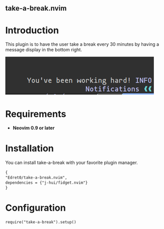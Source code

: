 ## take-a-break.nvim

# Introduction 

This plugin is to have the user take a break every 30 minutes by having 
a message display in the bottom right. 

![image of the plugin](./images/Screenshot_2024-01-10_183501.png)

# Requirements

- **Neovim 0.9 or later**

# Installation 

You can install take-a-break with your favorite plugin manager. 

    
    {
    "Edret0/take-a-break.nvim",
    dependencies = {"j-hui/fidget.nvim"}
    }
    

# Configuration

    require("take-a-break").setup()
    


